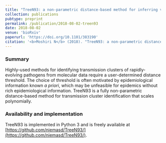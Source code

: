 ```yaml
---
title: "TreeN93: a non-parametric distance-based method for inferring viral transmission clusters"
collection: publications
pubtype: preprint
permalink: /publication/2018-08-02-treen93
date: 2018-08-02
venue: 'bioRxiv'
paperurl: 'https://doi.org/10.1101/383190'
citation: '<b>Moshiri N</b> (2018). "TreeN93: a non-parametric distance-based method for inferring viral transmission clusters." <i>bioRxiv</i>. <a href="https://doi.org/10.1101/383190" target="_blank">doi:10.1101/383190</a>'
---
```

### Summary
Highly-used methods for identifying transmission clusters of rapidly-evolving pathogens from molecular data require a user-determined distance threshold. The choice of threshold is often motivated by epidemiological information known *a priori*, which may be unfeasible for epidemics without rich epidemiological information. TreeN93 is a fully non-parametric distance-based method for transmission cluster identification that scales polynomially.

### Availability and implementation
TreeN93 is implemented in Python 3 and is freely available at [https://github.com/niemasd/TreeN93/](https://github.com/niemasd/TreeN93/).
